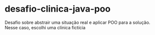 # desafio-clinica-java-poo
Desafio sobre abstrair uma situação real e aplicar POO para a solução. Nesse caso, escolhi uma clínica fictícia
